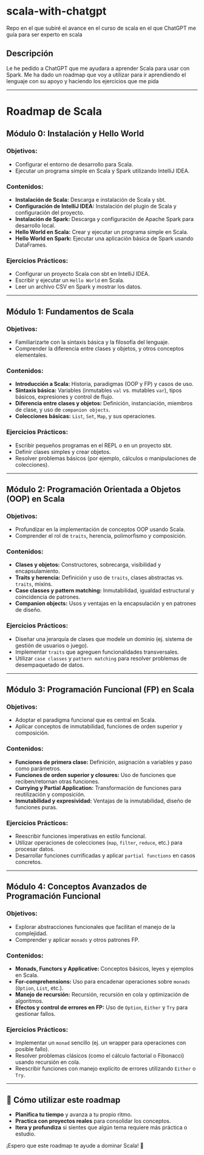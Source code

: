 # scala-with-chatgpt
Repo en el que subiré el avance en el curso de scala en el que ChatGPT me guía para ser experto en scala

## Descripción
Le he pedido a ChatGPT que me ayudara a aprender Scala para usar con Spark. Me ha dado un roadmap que voy a utilizar para ir aprendiendo el lenguaje con su apoyo y haciendo los ejercicios que me pida

---
# Roadmap de Scala

## Módulo 0: Instalación y Hello World

### Objetivos:
- Configurar el entorno de desarrollo para Scala.
- Ejecutar un programa simple en Scala y Spark utilizando IntelliJ IDEA.

### Contenidos:
- **Instalación de Scala:** Descarga e instalación de Scala y sbt.
- **Configuración de IntelliJ IDEA:** Instalación del plugin de Scala y configuración del proyecto.
- **Instalación de Spark:** Descarga y configuración de Apache Spark para desarrollo local.
- **Hello World en Scala:** Crear y ejecutar un programa simple en Scala.
- **Hello World en Spark:** Ejecutar una aplicación básica de Spark usando DataFrames.

### Ejercicios Prácticos:
- Configurar un proyecto Scala con sbt en IntelliJ IDEA.
- Escribir y ejecutar un `Hello World` en Scala.
- Leer un archivo CSV en Spark y mostrar los datos.

---

## Módulo 1: Fundamentos de Scala

### Objetivos:
- Familiarizarte con la sintaxis básica y la filosofía del lenguaje.
- Comprender la diferencia entre clases y objetos, y otros conceptos elementales.

### Contenidos:
- **Introducción a Scala:** Historia, paradigmas (OOP y FP) y casos de uso.
- **Sintaxis básica:** Variables (inmutables `val` vs. mutables `var`), tipos básicos, expresiones y control de flujo.
- **Diferencia entre clases y objetos:** Definición, instanciación, miembros de clase, y uso de `companion objects`.
- **Colecciones básicas:** `List`, `Set`, `Map`, y sus operaciones.

### Ejercicios Prácticos:
- Escribir pequeños programas en el REPL o en un proyecto sbt.
- Definir clases simples y crear objetos.
- Resolver problemas básicos (por ejemplo, cálculos o manipulaciones de colecciones).

---

## Módulo 2: Programación Orientada a Objetos (OOP) en Scala

### Objetivos:
- Profundizar en la implementación de conceptos OOP usando Scala.
- Comprender el rol de `traits`, herencia, polimorfismo y composición.

### Contenidos:
- **Clases y objetos:** Constructores, sobrecarga, visibilidad y encapsulamiento.
- **Traits y herencia:** Definición y uso de `traits`, clases abstractas vs. `traits`, mixins.
- **Case classes y pattern matching:** Inmutabilidad, igualdad estructural y coincidencia de patrones.
- **Companion objects:** Usos y ventajas en la encapsulación y en patrones de diseño.

### Ejercicios Prácticos:
- Diseñar una jerarquía de clases que modele un dominio (ej. sistema de gestión de usuarios o juego).
- Implementar `traits` que agreguen funcionalidades transversales.
- Utilizar `case classes` y `pattern matching` para resolver problemas de desempaquetado de datos.

---

## Módulo 3: Programación Funcional (FP) en Scala

### Objetivos:
- Adoptar el paradigma funcional que es central en Scala.
- Aplicar conceptos de inmutabilidad, funciones de orden superior y composición.

### Contenidos:
- **Funciones de primera clase:** Definición, asignación a variables y paso como parámetros.
- **Funciones de orden superior y closures:** Uso de funciones que reciben/retornan otras funciones.
- **Currying y Partial Application:** Transformación de funciones para reutilización y composición.
- **Inmutabilidad y expresividad:** Ventajas de la inmutabilidad, diseño de funciones puras.

### Ejercicios Prácticos:
- Reescribir funciones imperativas en estilo funcional.
- Utilizar operaciones de colecciones (`map`, `filter`, `reduce`, etc.) para procesar datos.
- Desarrollar funciones currificadas y aplicar `partial functions` en casos concretos.

---

## Módulo 4: Conceptos Avanzados de Programación Funcional

### Objetivos:
- Explorar abstracciones funcionales que facilitan el manejo de la complejidad.
- Comprender y aplicar `monads` y otros patrones FP.

### Contenidos:
- **Monads, Functors y Applicative:** Conceptos básicos, leyes y ejemplos en Scala.
- **For-comprehensions:** Uso para encadenar operaciones sobre `monads` (`Option`, `List`, etc.).
- **Manejo de recursión:** Recursión, recursión en cola y optimización de algoritmos.
- **Efectos y control de errores en FP:** Uso de `Option`, `Either` y `Try` para gestionar fallos.

### Ejercicios Prácticos:
- Implementar un `monad` sencillo (ej. un wrapper para operaciones con posible fallo).
- Resolver problemas clásicos (como el cálculo factorial o Fibonacci) usando recursión en cola.
- Reescribir funciones con manejo explícito de errores utilizando `Either` o `Try`.

---

## 🚀 Cómo utilizar este roadmap
- **Planifica tu tiempo** y avanza a tu propio ritmo.
- **Practica con proyectos reales** para consolidar los conceptos.
- **Itera y profundiza** si sientes que algún tema requiere más práctica o estudio.

¡Espero que este roadmap te ayude a dominar Scala! 🎯
